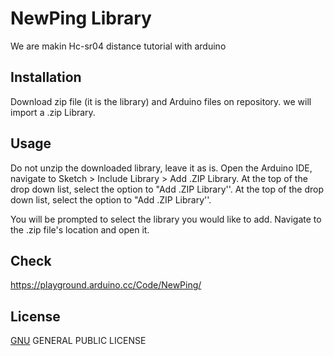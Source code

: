 # NewPing Library
We are makin Hc-sr04 distance tutorial with arduino

## Installation
Download zip file (it is the library) and Arduino files on repository.
we will import a .zip Library.

## Usage
Do not unzip the downloaded library, leave it as is.
Open the Arduino IDE, navigate to Sketch > Include Library > Add .ZIP Library. At the top of the drop down list, select the option to "Add .ZIP Library''. At the top of the drop down list, select the option to "Add .ZIP Library''.

You will be prompted to select the library you would like to add. Navigate to the .zip file's location and open it.

## Check
https://playground.arduino.cc/Code/NewPing/


## License
[GNU](https://choosealicense.com/licenses/agpl-3.0/) GENERAL PUBLIC LICENSE